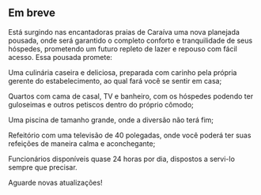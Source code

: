 ## Em breve
  
  Está surgindo nas encantadoras praias de Caraíva uma nova planejada pousada, onde será garantido o completo conforto e tranquilidade de seus hóspedes, prometendo um futuro repleto de lazer e repouso com fácil acesso. Essa pousada promete:
  
  Uma culinária caseira e deliciosa, preparada com carinho pela própria gerente do estabelecimento, ao qual fará você se sentir em casa;

  Quartos com cama de casal, TV e banheiro, com os hóspedes podendo ter guloseimas e outros petiscos dentro do próprio cômodo;

  Uma piscina de tamanho grande, onde a diversão não terá fim;

  Refeitório com uma televisão de 40 polegadas, onde você poderá ter suas refeições de maneira calma e aconchegante;

  Funcionários disponíveis quase 24 horas por dia, dispostos a servi-lo sempre que precisar.

  Aguarde novas atualizações!